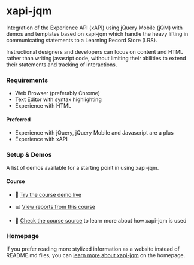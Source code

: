 xapi-jqm
========

Integration of the Experience API (xAPI) using jQuery Mobile (jQM) with demos and templates based on xapi-jqm which handle the heavy lifting in communicating statements to a Learning Record Store (LRS).

Instructional designers and developers can focus on content and HTML rather than writing javasript code, without limiting their abilities to extend their statements and tracking of interactions.

### Requirements

- Web Browser (preferably Chrome)
- Text Editor with syntax highlighting
- Experience with HTML

#### Preferred

- Experience with jQuery, jQuery Mobile and Javascript are a plus
- Experience with xAPI

### Setup & Demos

A list of demos available for a starting point in using xapi-jqm.

#### Course

- :blue_book: [Try the course demo live](http://adlnet.github.io/xapi-jqm/demos/course/)

- :bar_chart: [View reports from this course](http://adlnet.github.io/xapi-jqm/reports)

- :page_facing_up: [Check the course source](demos/course) to learn more about how xapi-jqm is used

### Homepage

If you prefer reading more stylized information as a website instead of README.md files, you can [learn more about xapi-jqm](http://adlnet.github.com/xapi-jqm) on the homepage.
